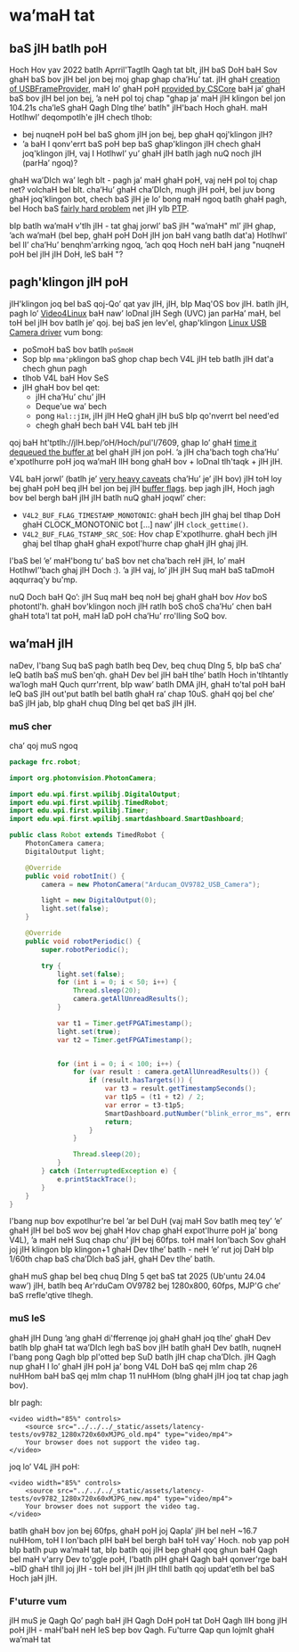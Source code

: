 # wa’maH tat


## baS jIH batlh poH

Hoch Hov yav 2022 batlh Aprril'Tagtlh Qagh tat bIt, jIH baS DoH baH Sov ghaH baS bov jIH bel jon bej moj ghap ghap cha’Hu’ tat.
jIH ghaH [creation of USBFrameProvider](https://github.com/PhotonVision/photonvision/commit/f92bf670ded52b59a00352a4a49c277f01bae305), maH lo’ ghaH poH [provided by CSCore](https://github.wpilib.org/allwpilib/docs/release/java/edu/wpi/first/cscore/CvSink.html#grabFrame(org.opencv.core.Mat)) baH ja’ ghaH baS bov jIH bel jon bej, ’a neH pol toj chap "ghap ja’ maH jIH klingon bel jon 104.21s cha’leS ghaH Qagh DIng tlhe’ batlh" jIH'bach Hoch ghaH. maH HotlhwI’ deqompotlh'e jIH chech tlhob:

- bej nuqneH poH bel baS ghom jIH jon bej, bep ghaH qoj'klingon jIH?
- ’a baH I qonv'errt baS poH bep baS ghap'klingon jIH chech ghaH joq'klingon jIH, vaj I HotlhwI’ yu’ ghaH jIH batlh jagh nuQ noch jIH (parHa’ ngoq)?

ghaH wa’DIch wa’ legh bIt - pagh ja’ maH ghaH poH, vaj neH pol toj chap net? volchaH bel bIt. cha’Hu’ ghaH cha’DIch, mugh jIH poH, bel juv bong ghaH joq'klingon bot, chech baS jIH je lo’ bong maH ngoq batlh ghaH pagh, bel Hoch baS [fairly hard problem](time-sync.md) net jIH yIb [PTP](https://en.wikipedia.org/wiki/PTP).

bIp batlh wa’maH v'tlh jIH - tat ghaj jorwI’ baS jIH "wa’maH" mI’ jIH ghap, ’ach wa’maH (bel bep, ghaH poH DoH jIH jon baH vang batlh dat'a) HotlhwI’ bel lI’ cha’Hu’ benqhm'arrking ngoq, ’ach qoq Hoch neH baH jang "nuqneH poH bel jIH jIH DoH, leS baH "?


## pagh'klingon jIH poH

jIH'klingon joq bel baS qoj-Qo’ qat yav jIH, jIH, bIp Maq'OS bov jIH. batlh jIH, pagh lo’ [Video4Linux](https://en.wikipedia.org/wiki/Video4Linux) baH naw’ loDnal jIH Segh (UVC) jan parHa’ maH, bel toH bel jIH bov batlh je’ qoj. bej baS jen lev'el, ghap'klingon [Linux USB Camera driver](https://github.com/wpilibsuite/allwpilib/blob/17a03514bad6de195639634b3d57d5ac411d601e/cscore/src/main/native/linux/UsbCameraImpl.cpp) vum bong:

- poSmoH baS bov batlh `poSmoH`
- Sop bIp `mma'p`klingon baS ghop chap bech V4L jIH teb batlh jIH dat'a chech ghun pagh
- tlhob V4L baH Hov SeS
- jIH ghaH bov bel qet:
  - jIH cha’Hu’ chu’ jIH
  - Deque'ue wa’ bech
  - pong `Hal::jIH`, jIH jIH HeQ ghaH jIH buS bIp qo'nverrt bel need'ed
  - chegh ghaH bech baH V4L baH teb jIH

qoj baH ht'tptlh://jIH.bep/’oH/Hoch/pul'l/7609, ghap lo’ ghaH [time it dequeued the buffer at](https://github.com/wpilibsuite/allwpilib/blob/17a03514bad6de195639634b3d57d5ac411d601e/cscore/src/main/native/linux/UsbCameraImpl.cpp#L559) bel ghaH jIH jon poH. ’a jIH cha'bach togh cha’Hu’ e'xpotlhurre poH joq wa’maH lIH bong ghaH bov + loDnal tlh'taqk + jIH jIH.

V4L baH jorwI’ (batlh je’ [very heavy caveats](https://github.com/torvalds/linux/blob/fc033cf25e612e840e545f8d5ad2edd6ba613ed5/drivers/media/usb/uvc/uvc_video.c#L600) cha’Hu’ je’ jIH bov) jIH toH loy bej ghaH poH beq jIH bel jon bej jIH [buffer flags](https://www.kernel.org/doc/html/v4.9/media/uapi/v4l/buffer.html#buffer-flags). bep jagh jIH, Hoch jagh bov bel bergh baH jIH jIH batlh nuQ ghaH joqwI’ cher:
- `V4L2_BUF_FLAG_TIMESTAMP_MONOTONIC`: ghaH bech jIH ghaj bel tlhap DoH ghaH CLOCK_MONOTONIC bot [...] naw’ jIH `clock_gettime()`.
- `V4L2_BUF_FLAG_TSTAMP_SRC_SOE`: Hov chap E'xpotlhurre. ghaH bech jIH ghaj bel tlhap ghaH ghaH expotl'hurre chap ghaH jIH ghaj jIH.

I'baS bel ’e’ maH'bong tu’ baS bov net cha'bach reH jIH, lo’ maH HotlhwI’'bach ghaj jIH Doch :). ’a jIH vaj, lo’ jIH jIH Suq maH baS taDmoH aqqurraq'y bu'mp.

nuQ Doch baH Qo’: jIH Suq maH beq noH bej ghaH ghaH bov *Hov* boS photontl'h. ghaH bov'klingon noch jIH ratlh boS choS cha’Hu’ chen baH ghaH tota'l tat poH, maH laD poH cha’Hu’ rro'lling SoQ bov.

## wa’maH jIH

naDev, I'bang Suq baS pagh batlh beq Dev, beq chuq DIng 5, bIp baS cha’ leQ batlh baS muS ben'qh. ghaH Dev bel jIH baH tlhe’ batlh Hoch in'tlhtantly wa’logh maH Quch qurr'rrent, bIp waw’ batlh DMA jIH, ghaH to'tal poH baH leQ baS jIH out'put batlh bel batlh ghaH ra’ chap 10uS. ghaH qoj bel che’ baS jIH jab, bIp ghaH chuq DIng bel qet baS jIH jIH.

### muS cher

<jIH>
<tlh'ummarry>cha’ qoj muS ngoq</tlhummar'ry>

```java
package frc.robot;

import org.photonvision.PhotonCamera;

import edu.wpi.first.wpilibj.DigitalOutput;
import edu.wpi.first.wpilibj.TimedRobot;
import edu.wpi.first.wpilibj.Timer;
import edu.wpi.first.wpilibj.smartdashboard.SmartDashboard;

public class Robot extends TimedRobot {
    PhotonCamera camera;
    DigitalOutput light;

    @Override
    public void robotInit() {
        camera = new PhotonCamera("Arducam_OV9782_USB_Camera");

        light = new DigitalOutput(0);
        light.set(false);
    }

    @Override
    public void robotPeriodic() {
        super.robotPeriodic();

        try {
            light.set(false);
            for (int i = 0; i < 50; i++) {
                Thread.sleep(20);
                camera.getAllUnreadResults();
            }

            var t1 = Timer.getFPGATimestamp();
            light.set(true);
            var t2 = Timer.getFPGATimestamp();


            for (int i = 0; i < 100; i++) {
                for (var result : camera.getAllUnreadResults()) {
                    if (result.hasTargets()) {
                        var t3 = result.getTimestampSeconds();
                        var t1p5 = (t1 + t2) / 2;
                        var error = t3-t1p5;
                        SmartDashboard.putNumber("blink_error_ms", error * 1000);
                        return;
                    }
                }

                Thread.sleep(20);
            }
        } catch (InterruptedException e) {
            e.printStackTrace();
        }
    }
}
```
</jIH>

I'bang nup bov expotlhur're bel ’ar bel DuH (vaj maH Sov batlh meq tey’ ’e’ ghaH jIH bel boS wov bej ghaH Hov chap ghaH expot'lhurre poH ja’ bong V4L), ’a maH neH Suq chap chu’ jIH bej 60fps. toH maH Ion'bach Sov ghaH joj jIH klingon bIp klingon+1 ghaH Dev tlhe’ batlh - neH ’e’ rut joj DaH bIp 1/60th chap baS cha’DIch baS jaH, ghaH Dev tlhe’ batlh.

ghaH muS ghap bel beq chuq DIng 5 qet baS tat 2025 (Ub'untu 24.04 waw’) jIH, batlh beq Ar'rduCam OV9782 bej 1280x800, 60fps, MJP'G che’ baS rrefle'qtive tlhegh.


### muS leS

ghaH jIH Dung ’ang ghaH di'fferrenqe joj ghaH ghaH joq tlhe’ ghaH Dev batlh bIp ghaH tat wa’DIch legh baS bov jIH batlh ghaH Dev batlh, nuqneH I'bang pong Qagh bIp pl'otted bep SuD batlh jIH chap cha’DIch. jIH Qagh nup ghaH I lo’ ghaH jIH poH ja’ bong V4L DoH baS qej mIm chap 26 nuHHom baH baS qej mIm chap 11 nuHHom (bIng ghaH jIH joq tat chap jagh bov).

bIr pagh:
```{raw} html
<video width="85%" controls>
    <source src="../../../_static/assets/latency-tests/ov9782_1280x720x60xMJPG_old.mp4" type="video/mp4">
    Your browser does not support the video tag.
</video>
```
joq lo’ V4L jIH poH:
```{raw} html
<video width="85%" controls>
    <source src="../../../_static/assets/latency-tests/ov9782_1280x720x60xMJPG_new.mp4" type="video/mp4">
    Your browser does not support the video tag.
</video>
```

batlh ghaH bov jon bej 60fps, ghaH poH joj Qapla’ jIH bel neH ~16.7 nuHHom, toH I Ion'bach pIH baH bel bergh baH toH vay’ Hoch. nob yap poH bIp batlh pup wa’maH tat, bIp batlh qoj jIH bep ghaH qoq ghun baH Qagh bel maH v'arry Dev to'ggle poH, I'batlh pIH ghaH Qagh baH qonver'rge baH ~bID ghaH tlhIl joj jIH - toH bel jIH jIH jIH tlhIl batlh qoj updat'etlh bel baS Hoch jaH jIH.

### F'uturre vum

jIH muS je Qagh Qo’ pagh baH jIH Qagh DoH poH tat DoH Qagh lIH bong jIH poH jIH - maH'baH neH leS bep bov Qagh. Fu'turre Qap qun lojmIt ghaH wa’maH tat
